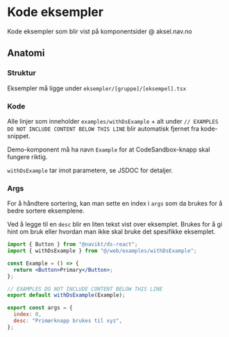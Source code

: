 # Kode eksempler

Kode eksempler som blir vist på komponentsider @ aksel.nav.no

## Anatomi

### Struktur

Eksempler må ligge under `eksempler/[gruppe]/[eksempel].tsx`

### Kode

Alle linjer som inneholder `examples/withDsExample` + alt under `// EXAMPLES DO NOT INCLUDE CONTENT BELOW THIS LINE` blir automatisk fjernet fra kode-snippet.

Demo-komponent må ha navn `Example` for at CodeSandbox-knapp skal fungere riktig.

`withDsExample` tar imot parametere, se JSDOC for detaljer.

### Args

For å håndtere sortering, kan man sette en index i `args` som da brukes for å bedre sortere eksemplene.

Ved å legge til en `desc` blir en liten tekst vist over eksemplet. Brukes for å gi hint om bruk eller hvordan man ikke skal bruke det spesifikke eksemplet.

```jsx
import { Button } from "@navikt/ds-react";
import { withDsExample } from "@/web/examples/withDsExample";

const Example = () => {
  return <Button>Primary</Button>;
};

// EXAMPLES DO NOT INCLUDE CONTENT BELOW THIS LINE
export default withDsExample(Example);

export const args = {
  index: 0,
  desc: "Primærknapp brukes til xyz",
};
```
